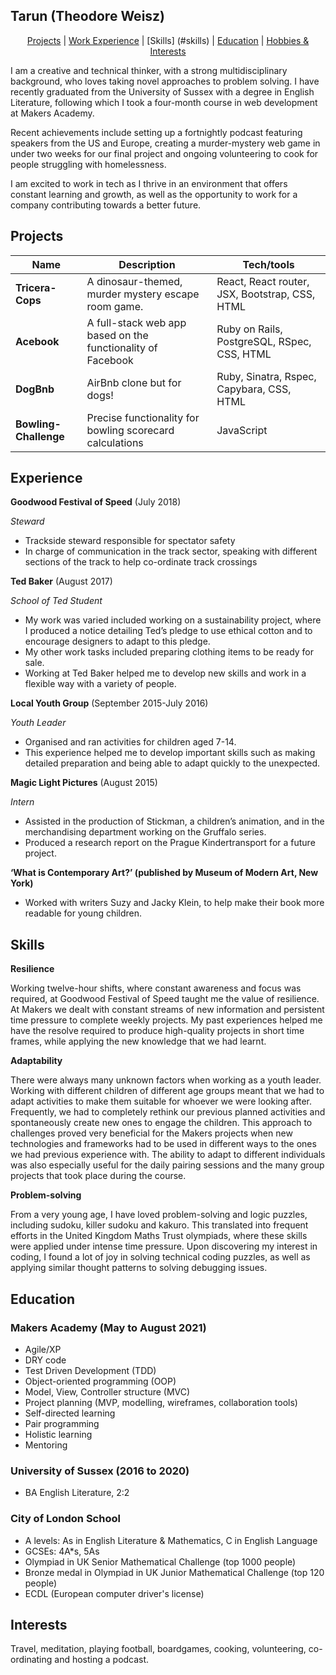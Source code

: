 ## Tarun (Theodore Weisz)

<div align="center">

[Projects](#projects) |
[Work Experience](#experience) |
[Skills] (#skills) |
[Education](#education) |
[Hobbies & Interests](#hobbies) 

</div>

I am a creative and technical thinker, with a strong multidisciplinary background, who loves taking novel approaches to problem solving. I have recently graduated from the University of Sussex with a degree in English Literature, following which I took a four-month course in web development at Makers Academy.

Recent achievements include setting up a fortnightly podcast featuring speakers from the US and Europe, creating a murder-mystery web game in under two weeks for our final project and ongoing volunteering to cook for people struggling with homelessness.

I am excited to work in tech as I thrive in an environment that offers constant learning and growth, as well as the opportunity to work for a company contributing towards a better future.

## Projects

| Name                         | Description       | Tech/tools        |
| ---------------------------- | ----------------- | ----------------- |
| **Tricera-Cops**             | A dinosaur-themed, murder mystery escape room game.| React, React router, JSX, Bootstrap, CSS, HTML |
| **Acebook**       | A full-stack web app based on the functionality of Facebook| Ruby on Rails, PostgreSQL, RSpec, CSS, HTML |
| **DogBnb**        | AirBnb clone but for dogs! | Ruby, Sinatra, Rspec, Capybara, CSS, HTML |
| **Bowling-Challenge** | Precise functionality for bowling scorecard calculations | JavaScript |

## Experience

**Goodwood Festival of Speed** (July 2018)

_Steward_

- Trackside steward responsible for spectator safety
- In charge of communication in the track sector, speaking with different sections of the track to help co-ordinate track crossings

**Ted Baker** (August 2017)

_School of Ted Student_

- My work was varied included working on a sustainability project, where I produced a notice detailing Ted’s pledge to use ethical cotton and to encourage designers to adapt to this pledge.
- My other work tasks included preparing clothing items to be ready for sale.
- Working at Ted Baker helped me to develop new skills and work in a flexible way with a variety of people.

**Local Youth Group** (September 2015-July 2016)

_Youth Leader_

- Organised and ran activities for children aged 7-14.
- This experience helped me to develop important skills such as making detailed preparation and being able to adapt quickly to the unexpected.

**Magic Light Pictures** (August 2015)

_Intern_

- Assisted in the production of Stickman, a children’s animation, and in the merchandising department working on the Gruffalo series.
- Produced a research report on the Prague Kindertransport for a future project.

**‘What is Contemporary Art?’ (published by Museum of Modern Art, New York)**

- Worked with writers Suzy and Jacky Klein, to help make their book more readable for young children.

## Skills

**Resilience**

Working twelve-hour shifts, where constant awareness and focus was required, at Goodwood Festival of Speed taught me the value of resilience. At Makers we dealt with constant streams of new information and persistent time pressure to complete weekly projects. My past experiences helped me have the resolve required to produce high-quality projects in short time frames, while applying the new knowledge that we had learnt.

**Adaptability**

There were always many unknown factors when working as a youth leader. Working with different children of different age groups meant that we had to adapt activities to make them suitable for whoever we were looking after. Frequently, we had to completely rethink our previous planned activities and spontaneously create new ones to engage the children. This approach to challenges proved very beneficial for the Makers projects when new technologies and frameworks had to be used in different ways to the ones we had previous experience with. The ability to adapt to different individuals was also especially useful for the daily pairing sessions and the many group projects that took place during the course.

**Problem-solving**

From a very young age, I have loved problem-solving and logic puzzles, including sudoku, killer sudoku and kakuro. This translated into frequent efforts in the United Kingdom Maths Trust olympiads, where these skills were applied under intense time pressure. Upon discovering my interest in coding, I found a lot of joy in solving technical coding puzzles, as well as applying similar thought patterns to solving debugging issues.


## Education

### Makers Academy (May to August 2021)

- Agile/XP
- DRY code
- Test Driven Development (TDD)
- Object-oriented programming (OOP)
- Model, View, Controller structure (MVC)
- Project planning (MVP, modelling, wireframes, collaboration tools)
- Self-directed learning
- Pair programming
- Holistic learning
- Mentoring

### University of Sussex (2016 to 2020)

- BA English Literature, 2:2

### City of London School
- A levels: As in English Literature & Mathematics, C in English Language
- GCSEs: 4A*s, 5As
- Olympiad in UK Senior Mathematical Challenge (top 1000 people)
- Bronze medal in Olympiad in UK Junior Mathematical Challenge (top 120 people)
- ECDL (European computer driver's license)

## Interests

Travel, meditation, playing football, boardgames, cooking, volunteering, co-ordinating and hosting a podcast.
